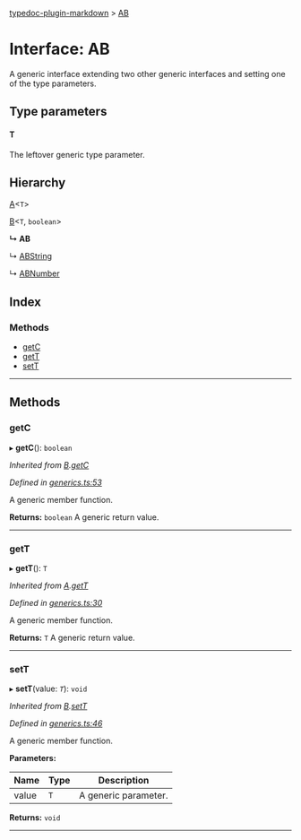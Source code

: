 [typedoc-plugin-markdown](../README.md) > [AB](../interfaces/ab.md)

# Interface: AB

A generic interface extending two other generic interfaces and setting one of the type parameters.

## Type parameters
#### T 

The leftover generic type parameter.

## Hierarchy

 [A](a.md)<`T`>

 [B](b.md)<`T`, `boolean`>

**↳ AB**

↳  [ABString](abstring.md)

↳  [ABNumber](abnumber.md)

## Index

### Methods

* [getC](ab.md#markdown-header-getc)
* [getT](ab.md#markdown-header-gett)
* [setT](ab.md#markdown-header-sett)

---

## Methods

###  getC

▸ **getC**(): `boolean`

*Inherited from [B](b.md).[getC](b.md#markdown-header-getc)*

*Defined in [generics.ts:53](https://bitbucket.org/owner/repository_name/src/master/generics.ts?fileviewer&amp;#x3D;file-view-default#generics.ts-53)*

A generic member function.

**Returns:** `boolean`
A generic return value.

___

###  getT

▸ **getT**(): `T`

*Inherited from [A](a.md).[getT](a.md#markdown-header-gett)*

*Defined in [generics.ts:30](https://bitbucket.org/owner/repository_name/src/master/generics.ts?fileviewer&amp;#x3D;file-view-default#generics.ts-30)*

A generic member function.

**Returns:** `T`
A generic return value.

___

###  setT

▸ **setT**(value: *`T`*): `void`

*Inherited from [B](b.md).[setT](b.md#markdown-header-sett)*

*Defined in [generics.ts:46](https://bitbucket.org/owner/repository_name/src/master/generics.ts?fileviewer&amp;#x3D;file-view-default#generics.ts-46)*

A generic member function.

**Parameters:**

| Name | Type | Description |
| ------ | ------ | ------ |
| value | `T` |  A generic parameter. |

**Returns:** `void`

___

